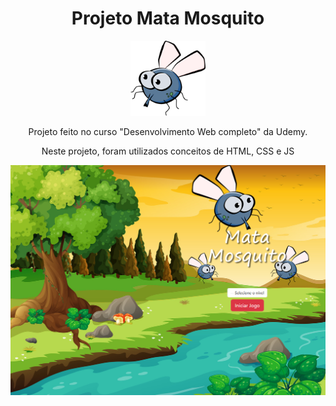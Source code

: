 <div align="center">
  <h1>Projeto Mata Mosquito</h1> 
  <img width="120px" height="120px" src="imagens/mosca.png">
  <p>Projeto feito no curso "Desenvolvimento Web completo" da Udemy.</p>
  <p>Neste projeto, foram utilizados conceitos de HTML, CSS e JS</p>
</div>

<img src="imagens/MataMosquito - index.png">
